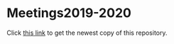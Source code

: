 # Meetings2019-2020

Click [this link](https://hub.cpu.party:8443/hub/user-redirect/git-pull?repo=https%3A%2F%2Fgithub.com%2FChoateProgrammingUnion%2Ftutorials&urlpath=lab%2Ftree%2Ftutorials%2F) to get the newest copy of this repository.